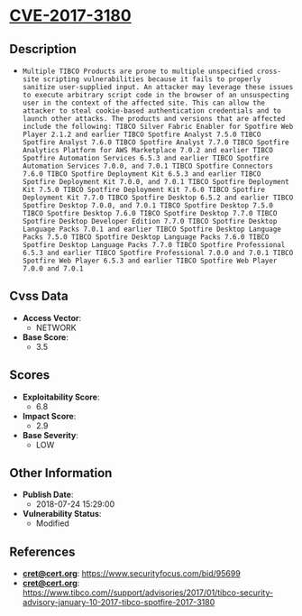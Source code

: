 
# [CVE-2017-3180](https://www.securityfocus.com/bid/95699)

## Description

- `Multiple TIBCO Products are prone to multiple unspecified cross-site scripting vulnerabilities because it fails to properly sanitize user-supplied input. An attacker may leverage these issues to execute arbitrary script code in the browser of an unsuspecting user in the context of the affected site. This can allow the attacker to steal cookie-based authentication credentials and to launch other attacks. The products and versions that are affected include the following: TIBCO Silver Fabric Enabler for Spotfire Web Player 2.1.2 and earlier TIBCO Spotfire Analyst 7.5.0 TIBCO Spotfire Analyst 7.6.0 TIBCO Spotfire Analyst 7.7.0 TIBCO Spotfire Analytics Platform for AWS Marketplace 7.0.2 and earlier TIBCO Spotfire Automation Services 6.5.3 and earlier TIBCO Spotfire Automation Services 7.0.0, and 7.0.1 TIBCO Spotfire Connectors 7.6.0 TIBCO Spotfire Deployment Kit 6.5.3 and earlier TIBCO Spotfire Deployment Kit 7.0.0, and 7.0.1 TIBCO Spotfire Deployment Kit 7.5.0 TIBCO Spotfire Deployment Kit 7.6.0 TIBCO Spotfire Deployment Kit 7.7.0 TIBCO Spotfire Desktop 6.5.2 and earlier TIBCO Spotfire Desktop 7.0.0, and 7.0.1 TIBCO Spotfire Desktop 7.5.0 TIBCO Spotfire Desktop 7.6.0 TIBCO Spotfire Desktop 7.7.0 TIBCO Spotfire Desktop Developer Edition 7.7.0 TIBCO Spotfire Desktop Language Packs 7.0.1 and earlier TIBCO Spotfire Desktop Language Packs 7.5.0 TIBCO Spotfire Desktop Language Packs 7.6.0 TIBCO Spotfire Desktop Language Packs 7.7.0 TIBCO Spotfire Professional 6.5.3 and earlier TIBCO Spotfire Professional 7.0.0 and 7.0.1 TIBCO Spotfire Web Player 6.5.3 and earlier TIBCO Spotfire Web Player 7.0.0 and 7.0.1`

## Cvss Data

- **Access Vector**:
  - NETWORK
- **Base Score**:
  - 3.5

## Scores

- **Exploitability Score**:
  - 6.8
- **Impact Score**:
  - 2.9
- **Base Severity**:
  - LOW

## Other Information

- **Publish Date**:
  - 2018-07-24 15:29:00
- **Vulnerability Status**:
  - Modified

## References

- **cret@cert.org**: https://www.securityfocus.com/bid/95699
- **cret@cert.org**: https://www.tibco.com//support/advisories/2017/01/tibco-security-advisory-january-10-2017-tibco-spotfire-2017-3180
